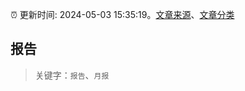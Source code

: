 :alarm_clock: 更新时间: 2024-05-03 15:35:19。[文章来源](/README.md)、[文章分类](/TAGS.md)

## 报告


> 关键字：`报告`、`月报`



